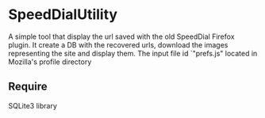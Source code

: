 # SpeedDialUtility
A simple tool that display the url saved with the old SpeedDial Firefox plugin. 
It create a DB with the recovered urls, download the images representing the 
site and display them.
The input file id `"prefs.js" located in Mozilla's profile directory

## Require 
SQLite3 library